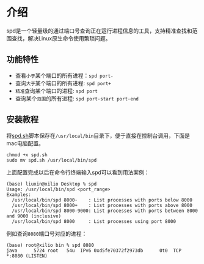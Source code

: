 # 介绍
spd是一个轻量级的通过端口号查询正在运行进程信息的工具，支持精准查找和范围查找，解决Linux原生命令使用繁琐问题。

## 功能特性

- 查看`小于`某个端口的所有进程：`spd port-`
- 查询`大于`某个端口的所有进程: `spd port+`
- `精准`查询某个端口的进程: `spd port`
- 查询某个`范围`的所有进程: `spd port-start port-end`

## 安装教程
将[spd.sh](spd.sh)脚本保存在`/usr/local/bin`目录下，便于直接在控制台调用，下面是mac电脑配置。
```shell
chmod +x spd.sh
sudo mv spd.sh /usr/local/bin/spd
```
上面配置完成以后在命令行终端输入spd可以看到用法案例：
```shell
(base) liuxin@xilio Desktop % spd
Usage: /usr/local/bin/spd <port_range>
Examples:
  /usr/local/bin/spd 8000-    : List processes with ports below 8000
  /usr/local/bin/spd 8000+    : List processes with ports above 8000
  /usr/local/bin/spd 8000-9000: List processes with ports between 8000 and 9000 (inclusive)
  /usr/local/bin/spd 8000     : List processes using port 8000
```
例如查询`8080`端口号对应的进程：
```shell
(base) root@xilio bin % spd 8080
java      5724 root   54u  IPv6 0xd5fe70372f2973db      0t0  TCP *:8080 (LISTEN)
```
